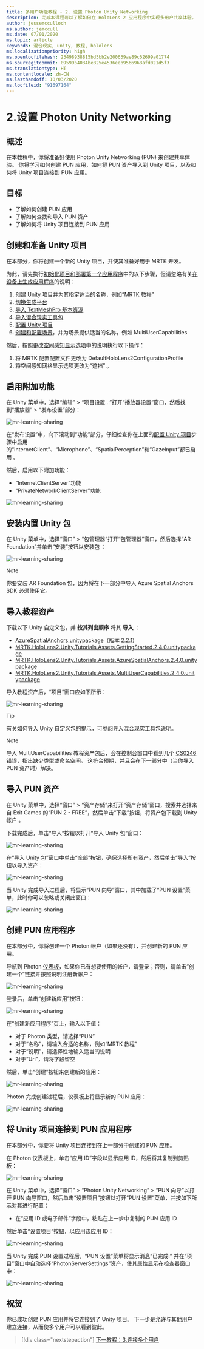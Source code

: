 ```yaml
---
title: 多用户功能教程 - 2. 设置 Photon Unity Networking
description: 完成本课程可以了解如何在 HoloLens 2 应用程序中实现多用户共享体验。
author: jessemcculloch
ms.author: jemccull
ms.date: 07/01/2020
ms.topic: article
keywords: 混合现实, unity, 教程, hololens
ms.localizationpriority: high
ms.openlocfilehash: 23498938815bd5bb2e200639ae89c62699a01774
ms.sourcegitcommit: 09599b4034be825e4536eeb9566968afd021d5f3
ms.translationtype: HT
ms.contentlocale: zh-CN
ms.lasthandoff: 10/03/2020
ms.locfileid: "91697164"
---
```

# <a name="2-setting-up-photon-unity-networking"></a>2.设置 Photon Unity Networking

## <a name="overview"></a>概述

在本教程中，你将准备好使用 Photon Unity Networking (PUN) 来创建共享体验。 你将学习如何创建 PUN 应用，如何将 PUN 资产导入到 Unity 项目，以及如何将 Unity 项目连接到 PUN 应用。

## <a name="objectives"></a>目标

* 了解如何创建 PUN 应用
* 了解如何查找和导入 PUN 资产
* 了解如何将 Unity 项目连接到 PUN 应用

## <a name="creating-and-preparing-the-unity-project"></a>创建和准备 Unity 项目

在本部分，你将创建一个新的 Unity 项目，并使其准备好用于 MRTK 开发。

为此，请先执行[初始化项目和部署第一个应用程序](mr-learning-base-02.md)中的以下步骤，但请忽略有关[在设备上生成应用程序](mr-learning-base-02.md#building-your-application-to-your-hololens-2)的说明：

1. [创建 Unity 项目](mr-learning-base-02.md#creating-the-unity-project)并为其指定适当的名称，例如“MRTK 教程”
1. [切换生成平台](mr-learning-base-02.md#configuring-the-unity-project)
1. [导入 TextMeshPro 基本资源](mr-learning-base-02.md#importing-the-textmeshpro-essential-resources)
1. [导入混合现实工具包](mr-learning-base-02.md#importing-the-mixed-reality-toolkit)
1. [配置 Unity 项目](mr-learning-base-02.md#configuring-the-unity-project)
1. [创建和配置场景](mr-learning-base-02.md#creating-and-configuring-the-scene)，并为场景提供适当的名称，例如 MultiUserCapabilities

然后，按照[更改空间感知显示选项](mr-learning-base-03.md#changing-the-spatial-awareness-display-option)中的说明执行以下操作：

1. 将 MRTK 配置配置文件更改为 DefaultHoloLens2ConfigurationProfile 
1. 将空间感知网格显示选项更改为“遮挡” 。

## <a name="enabling-additional-capabilities"></a>启用附加功能

在 Unity 菜单中，选择“编辑” > “项目设置...”打开“播放器设置”窗口，然后找到“播放器” >  “发布设置”部分：   

![mr-learning-sharing](images/mr-learning-sharing/sharing-02-section2-step1-1.png)

在“发布设置”中，向下滚动到“功能”部分，仔细检查你在上面的[配置 Unity 项目](mr-learning-base-02.md#configuring-the-unity-project)步骤中启用的“InternetClient”、“Microphone”、“SpatialPerception”和“GazeInput”都已启用     。

然后，启用以下附加功能：

* “InternetClientServer”功能
* “PrivateNetworkClientServer”功能

![mr-learning-sharing](images/mr-learning-sharing/sharing-02-section2-step1-2.png)

## <a name="installing-inbuilt-unity-packages"></a>安装内置 Unity 包

在 Unity 菜单中，选择“窗口” > “包管理器”打开“包管理器”窗口，然后选择“AR Foundation”并单击“安装”按钮以安装包   ：

![mr-learning-sharing](images/mr-learning-sharing/sharing-02-section3-step1-1.png)

> [!NOTE]
> 你要安装 AR Foundation 包，因为将在下一部分中导入 Azure Spatial Anchors SDK 必须使用它。

## <a name="importing-the-tutorial-assets"></a>导入教程资产

下载以下 Unity 自定义包，并 **按其列出顺序** 将其 **导入** ：

* [AzureSpatialAnchors.unitypackage](https://github.com/Azure/azure-spatial-anchors-samples/releases/download/v2.2.1/AzureSpatialAnchors.unitypackage)（版本 2.2.1）
* [MRTK.HoloLens2.Unity.Tutorials.Assets.GettingStarted.2.4.0.unitypackage](https://github.com/microsoft/MixedRealityLearning/releases/download/getting-started-v2.4.0/MRTK.HoloLens2.Unity.Tutorials.Assets.GettingStarted.2.4.0.unitypackage)
* [MRTK.HoloLens2.Unity.Tutorials.Assets.AzureSpatialAnchors.2.4.0.unitypackage](https://github.com/microsoft/MixedRealityLearning/releases/download/azure-spatial-anchors-v2.4.0/MRTK.HoloLens2.Unity.Tutorials.Assets.AzureSpatialAnchors.2.4.0.unitypackage)
* [MRTK.HoloLens2.Unity.Tutorials.Assets.MultiUserCapabilities.2.4.0.unitypackage](https://github.com/microsoft/MixedRealityLearning/releases/download/multi-user-capabilities-v2.4.0/MRTK.HoloLens2.Unity.Tutorials.Assets.MultiUserCapabilities.2.4.0.unitypackage)

导入教程资产后，“项目”窗口应如下所示：

![mr-learning-sharing](images/mr-learning-sharing/sharing-02-section4-step1-1.png)

> [!TIP]
> 有关如何导入 Unity 自定义包的提示，可参阅[导入混合现实工具包](mr-learning-base-02.md#importing-the-mixed-reality-toolkit)说明。

> [!NOTE]
> 导入 MultiUserCapabilities 教程资产包后，会在控制台窗口中看到几个 [CS0246](https://docs.microsoft.com/dotnet/csharp/language-reference/compiler-messages/cs0246) 错误，指出缺少类型或命名空间。 这符合预期，并且会在下一部分中（当你导入 PUN 资产时）解决。

## <a name="importing-the-pun-assets"></a>导入 PUN 资产

在 Unity 菜单中，选择“窗口” > “资产存储”来打开“资产存储”窗口，搜索并选择来自 Exit Games 的“PUN 2 - FREE”，然后单击“下载”按钮，将资产包下载到 Unity 帐户   。

下载完成后，单击“导入”按钮以打开“导入 Unity 包”窗口：

![mr-learning-sharing](images/mr-learning-sharing/sharing-02-section5-step1-1.png)

在“导入 Unity 包”窗口中单击“全部”按钮，确保选择所有资产，然后单击“导入”按钮以导入资产：

![mr-learning-sharing](images/mr-learning-sharing/sharing-02-section5-step1-2.png)

当 Unity 完成导入过程后，将显示“PUN 向导”窗口，其中加载了“PUN 设置”菜单，此时你可以忽略或关闭此窗口：

![mr-learning-sharing](images/mr-learning-sharing/sharing-02-section5-step1-3.png)

## <a name="creating-the-pun-application"></a>创建 PUN 应用程序

在本部分中，你将创建一个 Photon 帐户（如果还没有），并创建新的 PUN 应用。

导航到 Photon <a href="https://dashboard.photonengine.com/account/signin" target="_blank">仪表板</a>，如果你已有想要使用的帐户，请登录；否则，请单击“创建一个”链接并按照说明注册新帐户：

![mr-learning-sharing](images/mr-learning-sharing/sharing-02-section6-step1-1.png)

登录后，单击“创建新应用”按钮：

![mr-learning-sharing](images/mr-learning-sharing/sharing-02-section6-step1-2.png)

在“创建新应用程序”页上，输入以下值：

* 对于 Photon 类型，请选择“PUN”
* 对于“名称”，请输入合适的名称，例如“MRTK 教程”
* 对于“说明”，请选择性地输入适当的说明
* 对于“Url”，请将字段留空

然后，单击“创建”按钮来创建新的应用：

![mr-learning-sharing](images/mr-learning-sharing/sharing-02-section6-step1-3.png)

Photon 完成创建过程后，仪表板上将显示新的 PUN 应用：

![mr-learning-sharing](images/mr-learning-sharing/sharing-02-section6-step1-4.png)

## <a name="connecting-the-unity-project-to-the-pun-application"></a>将 Unity 项目连接到 PUN 应用程序

在本部分中，你要将 Unity 项目连接到在上一部分中创建的 PUN 应用。

在 Photon 仪表板上，单击“应用 ID”字段以显示应用 ID，然后将其复制到剪贴板：

![mr-learning-sharing](images/mr-learning-sharing/sharing-02-section7-step1-1.png)

在 Unity 菜单中，选择“窗口” > “Photon Unity Networking” > “PUN 向导”以打开 PUN 向导窗口，然后单击“设置项目”按钮以打开“PUN 设置”菜单，并按如下所示对其进行配置：

* 在“应用 ID 或电子邮件”字段中，粘贴在上一步中复制的 PUN 应用 ID

然后单击“设置项目”按钮，以应用该应用 ID：

![mr-learning-sharing](images/mr-learning-sharing/sharing-02-section7-step1-2.png)

当 Unity 完成 PUN 设置过程后，“PUN 设置”菜单将显示消息“已完成!” 并在“项目”窗口中自动选择“PhotonServerSettings”资产，使其属性显示在检查器窗口中：

![mr-learning-sharing](images/mr-learning-sharing/sharing-02-section7-step1-3.png)

## <a name="congratulations"></a>祝贺

你已成功创建 PUN 应用并将它连接到了 Unity 项目。 下一步是允许与其他用户建立连接，从而使多个用户可以看到彼此。

> [!div class="nextstepaction"]
> [下一教程：3.连接多个用户](mr-learning-sharing-03.md)
